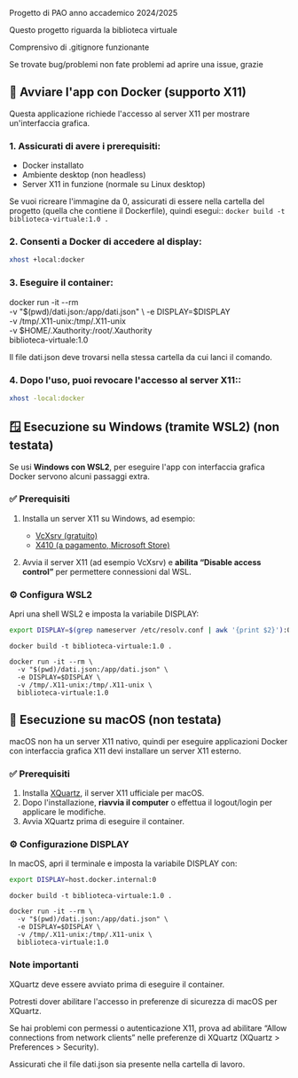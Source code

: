 Progetto di PAO anno accademico 2024/2025

Questo progetto riguarda la biblioteca virtuale

Comprensivo di .gitignore funzionante

Se trovate bug/problemi non fate problemi ad aprire una issue, grazie

## 🐳 Avviare l'app con Docker (supporto X11)

Questa applicazione richiede l'accesso al server X11 per mostrare un'interfaccia grafica.

### 1. Assicurati di avere i prerequisiti:

- Docker installato
- Ambiente desktop (non headless)
- Server X11 in funzione (normale su Linux desktop)

Se vuoi ricreare l'immagine da 0, assicurati di essere nella cartella del progetto (quella che contiene il Dockerfile), quindi esegui::
```docker build -t biblioteca-virtuale:1.0 .```


### 2. Consenti a Docker di accedere al display:

```bash
xhost +local:docker
```

### 3. Eseguire il container:

docker run -it --rm \
  -v "$(pwd)/dati.json:/app/dati.json" \
  -e DISPLAY=$DISPLAY \
  -v /tmp/.X11-unix:/tmp/.X11-unix \
  -v $HOME/.Xauthority:/root/.Xauthority \
  biblioteca-virtuale:1.0

Il file dati.json deve trovarsi nella stessa cartella da cui lanci il comando.

### 4. Dopo l'uso, puoi revocare l'accesso al server X11::
```bash
xhost -local:docker
```


## 🪟 Esecuzione su Windows (tramite WSL2) (non testata)

Se usi **Windows con WSL2**, per eseguire l'app con interfaccia grafica Docker servono alcuni passaggi extra.

### ✅ Prerequisiti

1. Installa un server X11 su Windows, ad esempio:
   - [VcXsrv (gratuito)](https://sourceforge.net/projects/vcxsrv/)
   - [X410 (a pagamento, Microsoft Store)](https://x410.dev/)

2. Avvia il server X11 (ad esempio VcXsrv) e **abilita “Disable access control”** per permettere connessioni dal WSL.

### ⚙️ Configura WSL2

Apri una shell WSL2 e imposta la variabile DISPLAY:

```bash
export DISPLAY=$(grep nameserver /etc/resolv.conf | awk '{print $2}'):0
```

```
docker build -t biblioteca-virtuale:1.0 .
```

```
docker run -it --rm \
  -v "$(pwd)/dati.json:/app/dati.json" \
  -e DISPLAY=$DISPLAY \
  -v /tmp/.X11-unix:/tmp/.X11-unix \
  biblioteca-virtuale:1.0
```

## 🍎 Esecuzione su macOS (non testata)

macOS non ha un server X11 nativo, quindi per eseguire applicazioni Docker con interfaccia grafica X11 devi installare un server X11 esterno.

### ✅ Prerequisiti

1. Installa [XQuartz](https://www.xquartz.org/), il server X11 ufficiale per macOS.
2. Dopo l'installazione, **riavvia il computer** o effettua il logout/login per applicare le modifiche.
3. Avvia XQuartz prima di eseguire il container.

### ⚙️ Configurazione DISPLAY

In macOS, apri il terminale e imposta la variabile DISPLAY con:

```bash
export DISPLAY=host.docker.internal:0
```

```
docker build -t biblioteca-virtuale:1.0 .
```

```
docker run -it --rm \
  -v "$(pwd)/dati.json:/app/dati.json" \
  -e DISPLAY=$DISPLAY \
  -v /tmp/.X11-unix:/tmp/.X11-unix \
  biblioteca-virtuale:1.0
```

### Note importanti
XQuartz deve essere avviato prima di eseguire il container.

Potresti dover abilitare l'accesso in preferenze di sicurezza di macOS per XQuartz.

Se hai problemi con permessi o autenticazione X11, prova ad abilitare “Allow connections from network clients” nelle preferenze di XQuartz (XQuartz > Preferences > Security).

Assicurati che il file dati.json sia presente nella cartella di lavoro.
